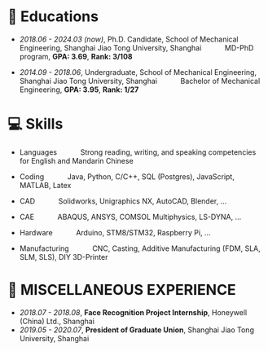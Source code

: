 
# 📖 Educations
- *2018.06 - 2024.03 (now)*, Ph.D. Candidate, School of Mechanical Engineering, Shanghai Jiao Tong University, Shanghai
&emsp;&emsp;&emsp;MD-PhD program, **GPA: 3.69**, **Rank: 3/108**



- *2014.09 - 2018.06*, Undergraduate, School of Mechanical Engineering, Shanghai Jiao Tong University, Shanghai
&emsp;&emsp;&emsp;Bachelor of Mechanical Engineering, **GPA: 3.95**, **Rank: 1/27**

# 💻 Skills
- Languages
&emsp;&emsp;&emsp;Strong reading, writing, and speaking competencies for English and Mandarin Chinese

- Coding
&emsp;&emsp;&emsp;Java, Python, C/C++, SQL (Postgres), JavaScript, MATLAB, Latex

- CAD
&emsp;&emsp;&emsp;Solidworks, Unigraphics NX, AutoCAD, Blender, …

- CAE
&emsp;&emsp;&emsp;ABAQUS, ANSYS, COMSOL Multiphysics, LS-DYNA, …

- Hardware
&emsp;&emsp;&emsp;Arduino, STM8/STM32, Raspberry Pi, …

- Manufacturing
&emsp;&emsp;&emsp;CNC, Casting, Additive Manufacturing (FDM, SLA, SLM, SLS), DIY 3D-Printer

# 💬 MISCELLANEOUS EXPERIENCE
- *2018.07 - 2018.08*, **Face Recognition Project Internship**, Honeywell (China) Ltd., Shanghai
- *2019.05 - 2020.07*, **President of Graduate Union**, Shanghai Jiao Tong University, Shanghai